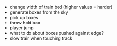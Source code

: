 - change width of train bed (higher values = harder)
- generate boxes from the sky
- pick up boxes
- throw held box
- player jump
- what to do about boxes pushed against edge?
- slow train when touching track
